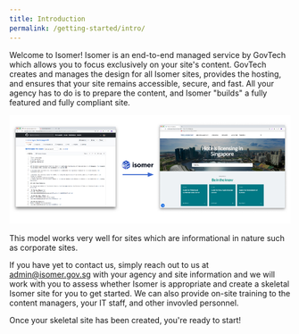 ```yaml
---
title: Introduction
permalink: /getting-started/intro/
---
```

Welcome to Isomer! Isomer is an end-to-end managed service by GovTech which allows you to focus exclusively on your site's content. GovTech creates and manages the design for all Isomer sites, provides the hosting, and ensures that your site remains accessible, secure, and fast. All your agency has to do is to prepare the content, and Isomer "builds" a fully featured and fully compliant site.

![Picture of Markdown text being turned into an Isomer site](/images/markdown-to-site.png)

This model works very well for sites which are informational in nature such as corporate sites.

If you have yet to contact us, simply reach out to us at <admin@isomer.gov.sg> with your agency and site information and we will work with you to assess whether Isomer is appropriate and create a skeletal Isomer site for you to get started. We can also provide on-site training to the content managers, your IT staff, and other invovled personnel.

Once your skeletal site has been created, you're ready to start!